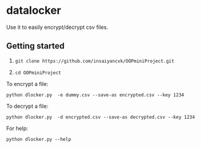 # datalocker

Use it to easily encrypt/decrypt csv files.

## Getting started

1. `git clone https://github.com/insaiyancvk/OOPminiProject.git`

2. `cd OOPminiProject`

To encrypt a file:
```
python dlocker.py  -e dummy.csv --save-as encrypted.csv --key 1234
```

To decrypt a file:
```
python dlocker.py  -d encrypted.csv --save-as decrypted.csv --key 1234
```

For help:
```
python dlocker.py --help
```